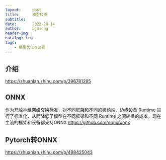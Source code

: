 ```yaml
---
layout:     post
title:      模型转换
subtitle:   
date:       2022-10-14
author:     bjmsong
header-img: 
catalog: true
tags:
    - 模型优化与部署
---
```

## 介绍
https://zhuanlan.zhihu.com/p/396781295

## ONNX
作为开放神经网络交换标准，对不同框架和不同的移动端、边缘设备 Runtime 进行了标准化，从而降低了模型在不同框架和不同 Runtime 之间转换的成本，现在主流的框架和设备都支持ONNX
https://github.com/onnx/onnx


## Pytorch转ONNX
https://zhuanlan.zhihu.com/p/498425043